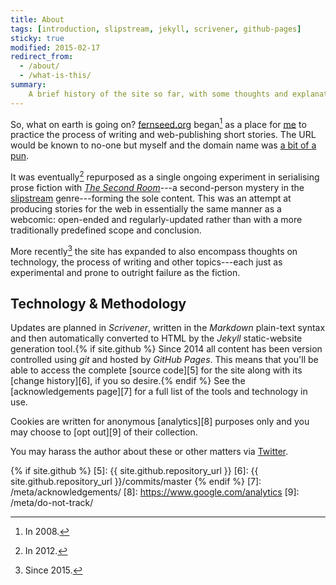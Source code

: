 ```yaml
---
title: About
tags: [introduction, slipstream, jekyll, scrivener, github-pages]
sticky: true
modified: 2015-02-17 
redirect_from:
  - /about/
  - /what-is-this/
summary:
    A brief history of the site so far, with some thoughts and explanations on what it is, <em>why</em> it is, and how it got here.
---
```


So, what on earth is going on? [fernseed.org](/) began[^fn1] as a place for [me][1] to practice the process of writing and web-publishing short stories. The URL would be known to no-one but myself and the domain name was [a bit of a pun][2].

It was eventually[^fn2] repurposed as a single ongoing experiment in serialising prose fiction with [*The Second Room*][3]---a second-person mystery in the [slipstream][4] genre---forming the sole content. This was an attempt at producing stories for the web in essentially the same manner as a webcomic: open-ended and regularly-updated rather than with a more traditionally predefined scope and conclusion.

More recently[^fn3] the site has expanded to also encompass thoughts on technology, the process of writing and other topics---each just as experimental and prone to outright failure as the fiction.

## Technology & Methodology
Updates are planned in *Scrivener*, written in the *Markdown* plain-text syntax and then automatically converted to HTML by the *Jekyll* static-website generation tool.{% if site.github %} Since 2014 all content has been version controlled using *git* and hosted by *GitHub Pages*. This means that you'll be able to access the complete [source code][5] for the site along with its [change history][6], if you so desire.{% endif %} See the [acknowledgements page][7] for a full list of the tools and technology in use.

Cookies are written for anonymous [analytics][8] purposes only and you may choose to [opt out][9] of their collection.

You may harass the author about these or other matters via [Twitter][1].

[1]: http://twitter.com/dmcgk
[2]: http://en.wikipedia.org/wiki/Fern#Folklore
[3]: /fiction/the-second-room/
[4]: http://en.wikipedia.org/wiki/Slipstream_(genre)
{% if site.github %}
[5]: {{ site.github.repository_url }}
[6]: {{ site.github.repository_url }}/commits/master
{% endif %}
[7]: /meta/acknowledgements/
[8]: https://www.google.com/analytics
[9]: /meta/do-not-track/

[^fn1]: In 2008.

[^fn2]: In 2012.

[^fn3]: Since 2015.
